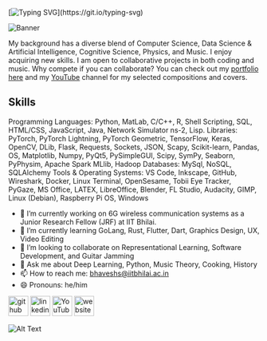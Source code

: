[![Typing SVG](https://readme-typing-svg.demolab.com?font=Fira+Code&pause=1000&color=289DF7&width=435&lines=Hi+there+%F0%9F%91%8B%2C+I+am+Bhavesh+Sonwani;I+am+a+developer%2C+researcher%2C+;and+self-taught+musician.)](https://git.io/typing-svg)



![Banner](https://github.com/s10bhavesh/s10bhavesh.github.io/blob/c9bf6fdd05563eda28ecc311bd10c517145339ac/images/Bhavesh_banner.png)


My background has a diverse blend of Computer Science, Data Science & Artificial Intelligence, Cognitive Science, Physics, and Music. I enjoy acquiring new skills. I am open to collaborative projects in both coding and music. Why compete if you can collaborate? You can check out my [portfolio here](https://s10bhavesh.github.io "portfolio") and my [YouTube](https://www.youtube.com/@TheSonicBlues999 "youtube-channel") channel for my selected compositions and covers.

## Skills

Programming Languages: Python, MatLab, C/C++, R, Shell Scripting, SQL, HTML/CSS, JavaScript, Java,
Network Simulator ns-2, Lisp.
Libraries: PyTorch, PyTorch Lightning, PyTorch Geometric, TensorFlow, Keras, OpenCV, DLib, Flask, Requests,
Sockets, JSON, Scapy, Scikit-learn, Pandas, OS, Matplotlib, Numpy, PyQt5, PySimpleGUI, Scipy, SymPy, Seaborn,
PyPhysim, Apache Spark MLlib, Hadoop
Databases: MySql, NoSQL, SQLAlchemy
Tools & Operating Systems: VS Code, Inkscape, GitHub, Wireshark, Docker, Linux Terminal, OpenSesame, Tobii
Eye Tracker, PyGaze, MS Office, LATEX, LibreOffice, Blender, FL Studio, Audacity, GIMP, Linux (Debian), Raspberry
Pi OS, Windows



- 🔭 I’m currently working on 6G wireless communication systems as a Junior Research Fellow (JRF) at IIT Bhilai. 
- 🌱 I’m currently learning GoLang, Rust, Flutter, Dart, Graphics Design, UX, Video Editing 
- 👯 I’m looking to collaborate on Representational Learning, Software Development, and Guitar Jamming 
- 💬 Ask me about Deep Learning, Python, Music Theory, Cooking, History 
- 📫 How to reach me: bhaveshs@iitbhilai.ac.in 
- 😄 Pronouns: he/him 


[<img src='https://cdn.jsdelivr.net/npm/simple-icons@3.0.1/icons/github.svg' alt='github' height='40'>](https://github.com/https://github.com/s10bhavesh)  [<img src='https://cdn.jsdelivr.net/npm/simple-icons@3.0.1/icons/linkedin.svg' alt='linkedin' height='40'>](https://www.linkedin.com/in/https://www.linkedin.com/in/bhavesh-sonwani-85415015//)  [<img src='https://cdn.jsdelivr.net/npm/simple-icons@3.0.1/icons/youtube.svg' alt='YouTube' height='40'>](https://www.youtube.com/channel/https://www.youtube.com/@TheSonicBlues999)  [<img src='https://cdn.jsdelivr.net/npm/simple-icons@3.0.1/icons/icloud.svg' alt='website' height='40'>](https://s10bhavesh.github.io)  

![Alt Text](https://github.com/s10bhavesh/s10bhavesh.github.io/blob/c9bf6fdd05563eda28ecc311bd10c517145339ac/images/dino.gif )

